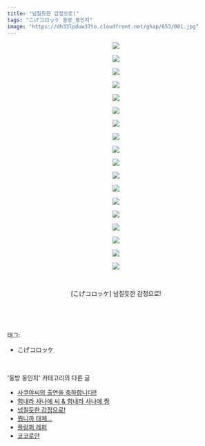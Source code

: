 ```yaml
---
title: "넘칠듯한 감정으로!"
tags: "こげコロッケ 동방_동인지"
image: "https://dh33lpduw37to.cloudfront.net/ghap/653/001.jpg"
---
```

<div class="article">
<p style="text-align: center; clear: none; float: none;"><img src="{{ site.imgserver2 }}/ghap/653/001.jpg"/></p>
<p style="text-align: center; clear: none; float: none;"><img src="{{ site.imgserver2 }}/ghap/653/002.jpg"/></p>
<p style="text-align: center; clear: none; float: none;"><img src="{{ site.imgserver2 }}/ghap/653/003.jpg"/></p>
<p style="text-align: center; clear: none; float: none;"><img src="{{ site.imgserver2 }}/ghap/653/004.jpg"/></p>
<p style="text-align: center; clear: none; float: none;"><img src="{{ site.imgserver2 }}/ghap/653/005.jpg"/></p>
<p style="text-align: center; clear: none; float: none;"><img src="{{ site.imgserver2 }}/ghap/653/006.jpg"/></p>
<p style="text-align: center; clear: none; float: none;"><img src="{{ site.imgserver2 }}/ghap/653/007.jpg"/></p>
<p style="text-align: center; clear: none; float: none;"><img src="{{ site.imgserver2 }}/ghap/653/008.jpg"/></p>
<p style="text-align: center; clear: none; float: none;"><img src="{{ site.imgserver2 }}/ghap/653/009.jpg"/></p>
<p style="text-align: center; clear: none; float: none;"><img src="{{ site.imgserver2 }}/ghap/653/010.jpg"/></p>
<p style="text-align: center; clear: none; float: none;"><img src="{{ site.imgserver2 }}/ghap/653/011.jpg"/></p>
<p style="text-align: center; clear: none; float: none;"><img src="{{ site.imgserver2 }}/ghap/653/012.jpg"/></p>
<p style="text-align: center; clear: none; float: none;"><img src="{{ site.imgserver2 }}/ghap/653/013.jpg"/></p>
<p style="text-align: center; clear: none; float: none;"><img src="{{ site.imgserver2 }}/ghap/653/014.jpg"/></p>
<p style="text-align: center; clear: none; float: none;"><img src="{{ site.imgserver2 }}/ghap/653/015.jpg"/></p>
<p style="text-align: center; clear: none; float: none;"><img src="{{ site.imgserver2 }}/ghap/653/016.jpg"/></p>
<p style="text-align: center; clear: none; float: none;"><img src="{{ site.imgserver2 }}/ghap/653/017.jpg"/></p>
<p style="text-align: center; clear: none; float: none;"><img src="{{ site.imgserver2 }}/ghap/653/018.jpg"/></p>
<p style="text-align: center; clear: none; float: none;"><br/></p>
<p style="text-align: center; clear: none; float: none;">[こげコロッケ] 넘칠듯한 감정으로!</p>
<p><br/></p>
</div><br/>
<div class="tagTrail">
<p>태그: </p>
<ul>
<li>こげコロッケ</li>
</ul>
</div><br/>
<div class="another">
<p>'동방 동인지' 카테고리의 다른 글</p>
<ul>
<li><a href="/ghap_655">사쿠야씨의 출연을 축하합니다!!</a></li>
<li><a href="/ghap_654">힘내라 사나에 씨 &amp; 힘내라 사나에 짱</a></li>
<li><a href="/ghap_653">넘칠듯한 감정으로!</a></li>
<li><a href="/ghap_652">뭡니까 대체...</a></li>
<li><a href="/ghap_651">플랑퍼 레퍼</a></li>
<li><a href="/ghap_649">코코로안</a></li>
</ul>
</div><br/>
<div class="cb_module cb_fluid">
<div class="cb_wrt cb_profile">
</div><!-- commentList close -->
</div><br/>

